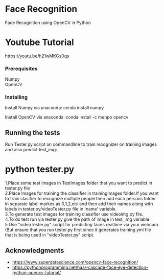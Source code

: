 # Face Recognition

Face Recognition using OpenCV in Python

# Youtube Tutorial
https://youtu.be/h21wMKGs0qs

### Prerequisites

Numpy</br>
OpenCV


### Installing

Install Numpy via anaconda:
conda install numpy

Install OpenCV via anaconda:
conda install -c menpo opencv


## Running the tests

Run Tester.py script on commandline to train recognizer on training images and also predict test_img:<br>
# python tester.py
1.Place some test images in TestImages folder that you want to predict  in tester.py file</br>
2.Place Images for training the classifier in trainingImages folder.If you want to train clasifier to recognize multiple people then add each persons folder in separate label markes as 0,1,2,etc and then add their names along with labels in tester.py/videoTester.py file in 'name' variable.</br>
3.To generate test images for training classifier use videoimg.py file.</br>
4.To do test run via tester.py give the path of image in test_img variable</br>
5.Use "videoTester.py" script for predicting faces realtime via your webcam.(But ensure that you run tester.py first since it generates training.yml file that is being used in "videoTester.py" script.



## Acknowledgments
* https://www.superdatascience.com/opencv-face-recognition/
* https://pythonprogramming.net/haar-cascade-face-eye-detection-python-opencv-tutorial/

